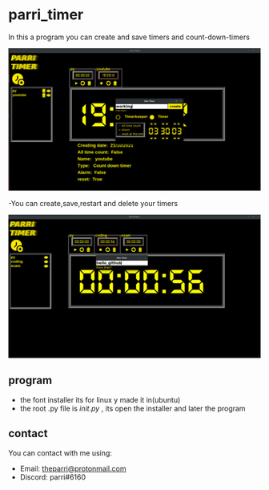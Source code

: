 # parri_timer
In this a program you can create and save timers and count-down-timers

![](https://github.com/ParriCode/parri_timer/blob/v2.0/git_images/img3.png)

-You can create,save,restart and delete your timers

![](https://github.com/ParriCode/parri_timer/blob/main/git_images/img2.png)

## program 
- the font installer its for linux y made it in(ubuntu)
- the root .py file is *init.py* , its open the installer and later the program
## contact
You can contact with me using:
 - Email: theparri@protonmail.com
 - Discord: parri#6160
